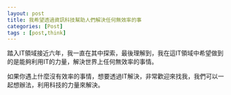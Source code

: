 ```yaml
---
layout: post
title: 我希望透過資訊科技幫助人們解決任何無效率的事
categories: [Post]
tags : [post,think]
---
```


踏入IT領域接近六年，我一直在其中探索，最後理解到，我在這IT領域中希望做到的是能夠利用IT的力量，解決世界上任何無效率的事情。

如果你遇上什麼沒有效率的事情，想要透過IT解決，非常歡迎來找我，我們可以一起想辦法，利用科技的力量來解決。